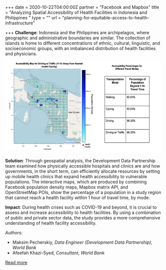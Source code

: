 +++
date = 2020-10-22T04:00:00Z
partner = "Facebook and Mapbox"
title = "Analyzing Spatial Accessibility of Health Facilities in Indonesia and Philippines "
type = ""
url = "planning-for-equitable-access-to-health-infrastructure"

+++
**Challenge**: Indonesia and the Philippines are archipelagos, where geographic and administrative boundaries are similar. The collection of islands is home to different concentrations of ethnic, cultural, linguistic, and socioeconomic groups, with an imbalanced distribution of health facilities and physicians.

![](/analysis-ind.png)

**Solution**: Through geospatial analysis, the Development Data Partnership team examined how physically accessible hospitals and clinics are and how governments, in the short term, can efficiently allocate resources by setting up mobile health clinics that expand health accessibility to vulnerable populations. The interactive maps, which are produced by combining Facebook population density maps, Mapbox matrix API, and OpenStreetMap POIs, show the percentage of a population in a study region that cannot reach a health facility within 1 hour of travel time, by mode.

**Impact**: During health crises such as COVID-19 and beyond, it is crucial to assess and increase accessibility to health facilities. By using a combination of public and private sector data, the study provides a more comprehensive understanding of health facility accessibility.

_Authors:_

* Maksim Pecherskiy, _Data Engineer (Development Data Partnership), World Bank_
* Afeefah Khazi-Syed, _Consultant, World Bank_

[Read more](https://unstats.un.org/unsd/undataforum/blog/planning-for-equitable-access-to-health-infrastructure/ "UN Blog")